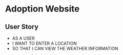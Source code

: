 # Adoption Website

## User Story 
* AS A USER
* I WANT TO ENTER A LOCATION
* SO THAT I CAN VIEW THE WEATHER INFORMATION
